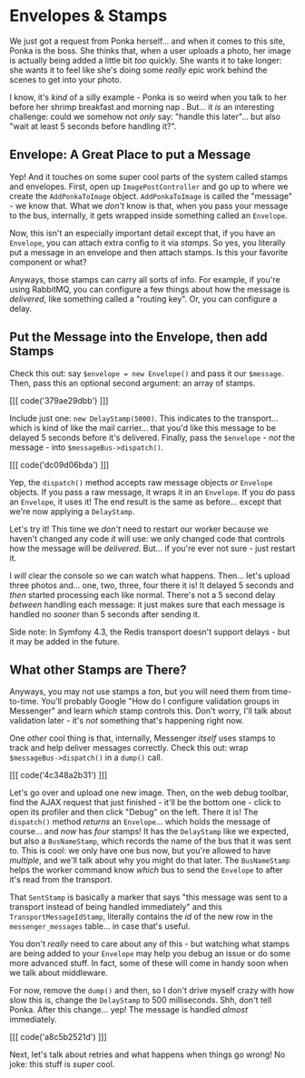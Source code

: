# Envelopes & Stamps

We just got a request from Ponka herself... and when it comes to this site, Ponka
is the boss. She thinks that, when a user uploads a photo, her image is actually
being added a little bit *too* quickly. She wants it to take longer: she wants it
to feel like she's doing some *really* epic work behind the scenes to get into your
photo.

I know, it's *kind* of a silly example - Ponka is so weird when you talk to her before
her shrimp breakfast and morning nap . But... it *is* an interesting challenge:
could we somehow not *only* say: "handle this later"... but also "wait at least
5 seconds before handling it?".

## Envelope: A Great Place to put a Message

Yep! And it touches on some super cool parts of the system called stamps and envelopes.
First, open up `ImagePostController` and go up to where we create the
`AddPonkaToImage` object. `AddPonkaToImage` is called the "message" - we know that.
What we *don't* know is that, when you pass your message to the bus, internally,
it gets wrapped inside something called an `Envelope`.

Now, this isn't an especially important detail except that, if you have an `Envelope`,
you can attach extra config to it via *stamps*. So yes, you literally put a message
in an envelope and then attach stamps. Is this your favorite component or what?

Anyways, those stamps can carry all sorts of info. For example, if you're using
RabbitMQ, you can configure a few things about how the message is *delivered*,
like something called a "routing key". Or, you can configure a delay.

## Put the Message into the Envelope, then add Stamps

Check this out: say `$envelope = new Envelope()` and pass it our `$message`. Then, 
pass this an optional second argument: an array of stamps. 

[[[ code('379ae29dbb') ]]]

Include just one: `new DelayStamp(5000)`. This indicates to the transport...
which is kind of like the mail carrier... that you'd like this message 
to be delayed 5 seconds before it's delivered. Finally, 
pass the `$envelope` - *not* the message - into `$messageBus->dispatch()`.

[[[ code('dc09d06bda') ]]]

Yep, the `dispatch()` method accepts raw message objects *or* `Envelope` objects.
If you pass a raw message, it wraps it in an `Envelope`. If you *do* pass an
`Envelope`, it uses it! The end result is the same as before... except that we're
now applying a `DelayStamp`.

Let's try it! This time we *don't* need to restart our worker because we haven't
changed any code *it* will use: we only changed code that controls how the
message will be *delivered*. But... if you're ever not sure - just restart it.

I *will* clear the console so we can watch what happens. Then... let's upload
three photos and... one, two, three, four there it is! It delayed 5 seconds
and *then* started processing each like normal. There's not a 5 second delay
*between* handling each message: it just makes sure that each message is handled
no *sooner* than 5 seconds after sending it.

Side note: In Symfony 4.3, the Redis transport doesn't support delays - but it
may be added in the future.

## What other Stamps are There?

Anyways, you may not use stamps a *ton*, but you will need them from time-to-time.
You'll probably Google "How do I configure validation groups in Messenger" and learn
*which* stamp controls this. Don't worry, I'll talk about validation later - it's
*not* something that's happening right now.

One *other* cool thing is that, internally, Messenger *itself* uses stamps to track
and help deliver messages correctly. Check this out: wrap `$messageBus->dispatch()`
in a `dump()` call.

[[[ code('4c348a2b31') ]]]

Let's go over and upload one new image. Then, on the web debug toolbar, find the
AJAX request that just finished - it'll be the bottom one - click to open its
profiler and then click "Debug" on the left. There it is! The `dispatch()` method
*returns* an `Envelope`... which holds the message of course... and *now* has *four*
stamps! It has the `DelayStamp` like we expected, but also a `BusNameStamp`, which
records the name of the bus that it was sent to. This is cool: we only have one
bus now, but you're allowed to have *multiple*, and we'll talk about why you might
do that later. The `BusNameStamp` helps the worker command know *which* bus to
send the `Envelope` to after it's read from the transport.

That `SentStamp` is basically a marker that says "this message was sent to
a transport instead of being handled immediately" and this `TransportMessageIdStamp`,
literally contains the *id* of the new row in the `messenger_messages` table...
in case that's useful.

You don't *really* need to care about any of this - but watching what stamps are
being added to your `Envelope` may help you debug an issue or do some more advanced
stuff. In fact, some of these will come in handy soon when we talk about middleware.

For now, remove the `dump()` and then, so I don't drive myself crazy with how slow
this is, change the `DelayStamp` to 500 milliseconds. Shh, don't tell Ponka. After
this change... yep! The message is handled *almost* immediately.

[[[ code('a8c5b2521d') ]]]

Next, let's talk about retries and what happens when things go wrong! No joke: this
stuff is *super* cool.
